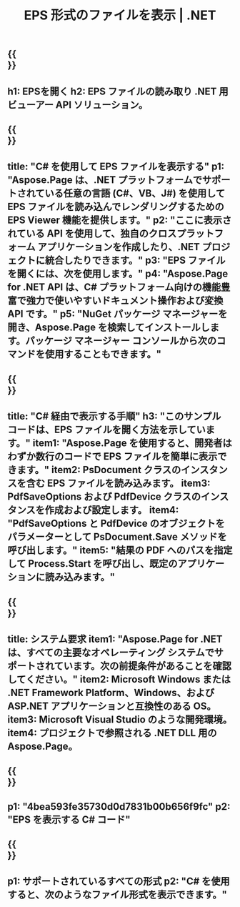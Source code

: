 ﻿---
translation: true
template: /_templates/_viewer-child-net.md
title: EPS 形式のファイルを表示 | .NET
url: /net/viewer/eps/
description: 開いて EPS ファイルを表示します。 .NET Framework プラットフォーム、Windows、および ASP.NET アプリケーションで EPS ドキュメントをロード、レンダリング、および表示するための C# ソース コード。
informat: EPS
otherformats: XPS PS
---

{{<section banner>}}
---
h1: EPSを開く
h2: EPS ファイルの読み取り .NET 用ビューアー API ソリューション。
---

{{<section overview>}}
---
title: "C# を使用して EPS ファイルを表示する"
p1: "Aspose.Page は、.NET プラットフォームでサポートされている任意の言語 (C#、VB、J#) を使用して EPS ファイルを読み込んでレンダリングするための EPS Viewer 機能を提供します。"
p2: "ここに表示されている API を使用して、独自のクロスプラットフォーム アプリケーションを作成したり、.NET プロジェクトに統合したりできます。"
p3: "EPS ファイルを開くには、次を使用します。"
p4: "Aspose.Page for .NET API は、C# プラットフォーム向けの機能豊富で強力で使いやすいドキュメント操作および変換 API です。"
p5: "NuGet パッケージ マネージャーを開き、Aspose.Page を検索してインストールします。パッケージ マネージャー コンソールから次のコマンドを使用することもできます。"
---

{{<section feature1>}}
---
title: "C# 経由で表示する手順"
h3: "このサンプル コードは、EPS ファイルを開く方法を示しています。"
item1: "Aspose.Page を使用すると、開発者はわずか数行のコードで EPS ファイルを簡単に表示できます。"
item2: PsDocument クラスのインスタンスを含む EPS ファイルを読み込みます。
item3: PdfSaveOptions および PdfDevice クラスのインスタンスを作成および設定します。
item4: "PdfSaveOptions と PdfDevice のオブジェクトをパラメーターとして PsDocument.Save メソッドを呼び出します。"
item5: "結果の PDF へのパスを指定して Process.Start を呼び出し、既定のアプリケーションに読み込みます。"
---

{{<section feature2>}}
---
title: システム要求
item1: "Aspose.Page for .NET は、すべての主要なオペレーティング システムでサポートされています。次の前提条件があることを確認してください。"
item2: Microsoft Windows または .NET Framework Platform、Windows、および ASP.NET アプリケーションと互換性のある OS。
item3: Microsoft Visual Studio のような開発環境。
item4: プロジェクトで参照される .NET DLL 用の Aspose.Page。
---

{{<section gist>}}
---
p1: "4bea593fe35730d0d7831b00b656f9fc"
p2: "EPS を表示する C# コード"
---

{{<section otherformats>}}
---
p1: サポートされているすべての形式
p2: "C# を使用すると、次のようなファイル形式を表示できます。"
---

